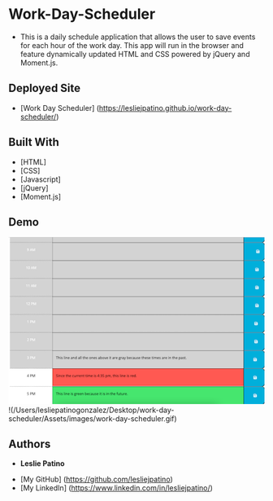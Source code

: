 # Work-Day-Scheduler

* This is a daily schedule application that allows the user to save events for each hour of the work day. This app will run in the browser and feature dynamically updated HTML and CSS powered by jQuery and Moment.js.


## Deployed Site

* [Work Day Scheduler] (https://lesliejpatino.github.io/work-day-scheduler/)


## Built With

* [HTML]
* [CSS]
* [Javascript]
* [jQuery]
* [Moment.js]


## Demo
![Deployed Site](Assets/images/deployed-site.png)
!(/Users/lesliepatinogonzalez/Desktop/work-day-scheduler/Assets/images/work-day-scheduler.gif)


## Authors
* **Leslie Patino**

- [My GitHub] (https://github.com/lesliejpatino)
- [My LinkedIn] (https://www.linkedin.com/in/lesliejpatino/)
